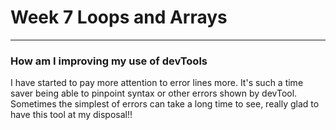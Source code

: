 # Week 7 Loops and Arrays

---

### How am I improving my use of devTools

I have started to pay more attention to error lines more. It's such a time saver being able to pinpoint syntax or other errors shown by devTool. Sometimes the simplest of errors can take a long time to see, really glad to have this tool at my disposal!!

